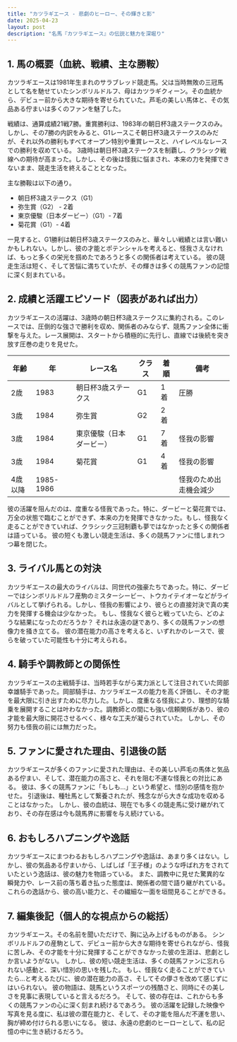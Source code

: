 ```yaml
---
title: "カツラギエース - 悲劇のヒーロー、その輝きと影"
date: 2025-04-23
layout: post
description: "名馬『カツラギエース』の伝説と魅力を深堀り"
---
```


## 1. 馬の概要（血統、戦績、主な勝鞍）

カツラギエースは1981年生まれのサラブレッド競走馬。父は当時無敗の三冠馬として名を馳せていたシンボリルドルフ、母はカツラギクィーン。その血統から、デビュー前から大きな期待を寄せられていた。芦毛の美しい馬体と、その気品ある佇まいは多くのファンを魅了した。

戦績は、通算成績21戦7勝。重賞勝利は、1983年の朝日杯3歳ステークスのみ。しかし、その7勝の内訳をみると、G1レースこそ朝日杯3歳ステークスのみだが、それ以外の勝利もすべてオープン特別や重賞レースと、ハイレベルなレースでの勝利を収めている。  3歳時は朝日杯3歳ステークスを制覇し、クラシック戦線への期待が高まった。しかし、その後は怪我に悩まされ、本来の力を発揮できないまま、競走生活を終えることとなった。

主な勝鞍は以下の通り。

* 朝日杯3歳ステークス（G1）
* 弥生賞（G2） - 2着
* 東京優駿（日本ダービー）（G1）- 7着
* 菊花賞（G1）- 4着

一見すると、G1勝利は朝日杯3歳ステークスのみと、華々しい戦績とは言い難いかもしれない。しかし、彼の才能とポテンシャルを考えると、怪我さえなければ、もっと多くの栄光を掴めたであろうと多くの関係者は考えている。  彼の競走生活は短く、そして苦悩に満ちていたが、その輝きは多くの競馬ファンの記憶に深く刻まれている。


## 2. 成績と活躍エピソード（図表があれば出力）

カツラギエースの活躍は、3歳時の朝日杯3歳ステークスに集約される。このレースでは、圧倒的な強さで勝利を収め、関係者のみならず、競馬ファン全体に衝撃を与えた。レース展開は、スタートから積極的に先行し、直線では後続を突き放す圧巻の走りを見せた。

| 年齢 | 年 | レース名 | クラス | 着順 | 備考 |
|---|---|---|---|---|---|
| 2歳 | 1983 | 朝日杯3歳ステークス | G1 | 1着 | 圧勝 |
| 3歳 | 1984 | 弥生賞 | G2 | 2着 |  |
| 3歳 | 1984 | 東京優駿（日本ダービー） | G1 | 7着 |  怪我の影響 |
| 3歳 | 1984 | 菊花賞 | G1 | 4着 | 怪我の影響 |
| 4歳以降 | 1985-1986 |  |  |  | 怪我のため出走機会減少 |


彼の活躍を阻んだのは、度重なる怪我であった。特に、ダービーと菊花賞では、万全の状態で臨むことができず、本来の力を発揮できなかった。もし、怪我なく走ることができていれば、クラシック三冠制覇も夢ではなかったと多くの関係者は語っている。  彼の短くも激しい競走生活は、多くの競馬ファンに惜しまれつつ幕を閉じた。


## 3. ライバル馬との対決

カツラギエースの最大のライバルは、同世代の強豪たちであった。特に、ダービーではシンボリルドルフ産駒のミスターシービー、トウカイテイオーなどがライバルとして挙げられる。しかし、怪我の影響により、彼らとの直接対決で真の実力を発揮する機会は少なかった。  もし、怪我なく彼らと戦っていたら、どのような結果になったのだろうか？  それは永遠の謎であり、多くの競馬ファンの想像力を掻き立てる。  彼の潜在能力の高さを考えると、いずれかのレースで、彼らを破っていた可能性も十分に考えられる。


## 4. 騎手や調教師との関係性

カツラギエースの主戦騎手は、当時若手ながら実力派として注目されていた岡部幸雄騎手であった。岡部騎手は、カツラギエースの能力を高く評価し、その才能を最大限に引き出すために尽力した。しかし、度重なる怪我により、理想的な騎乗を展開することは叶わなかった。調教師との間にも強い信頼関係があり、彼の才能を最大限に開花させるべく、様々な工夫が凝らされていた。  しかし、その努力も怪我の前には無力だった。


## 5. ファンに愛された理由、引退後の話

カツラギエースが多くのファンに愛された理由は、その美しい芦毛の馬体と気品ある佇まい、そして、潜在能力の高さと、それを阻む不運な怪我との対比にある。  彼は、多くの競馬ファンに「もしも…」という希望と、惜別の感情を抱かせた。  引退後は、種牡馬として繋養されたが、残念ながら大きな成功を収めることはなかった。  しかし、彼の血統は、現在でも多くの競走馬に受け継がれており、その存在感は今も競馬界に影響を与え続けている。


## 6. おもしろハプニングや逸話

カツラギエースにまつわるおもしろハプニングや逸話は、あまり多くはない。しかし、彼の気品ある佇まいから、しばしば「王子様」のような呼ばれ方をされていたという逸話は、彼の魅力を物語っている。  また、調教中に見せた驚異的な瞬発力や、レース前の落ち着き払った態度は、関係者の間で語り継がれている。  これらの逸話から、彼の高い能力と、その繊細な一面を垣間見ることができる。


## 7. 編集後記（個人的な視点からの総括）

カツラギエース。その名前を聞いただけで、胸に込み上げるものがある。  シンボリルドルフの産駒として、デビュー前から大きな期待を寄せられながら、怪我に苦しみ、その才能を十分に発揮することができなかった彼の生涯は、悲劇としか言いようがない。  しかし、彼の短い競走生活は、多くの競馬ファンに忘れられない感動と、深い惜別の思いを残した。  もし、怪我なく走ることができていたら…と考えるたびに、彼の潜在能力の高さ、そしてその儚さを改めて感じずにはいられない。  彼の物語は、競馬というスポーツの残酷さと、同時にその美しさを見事に表現していると言えるだろう。  そして、彼の存在は、これからも多くの競馬ファンの心に深く刻まれ続けるであろう。  彼の活躍を記録した映像や写真を見る度に、私は彼の潜在能力と、そして、その才能を阻んだ不運を思い、胸が締め付けられる思いになる。  彼は、永遠の悲劇のヒーローとして、私の記憶の中に生き続けるだろう。
